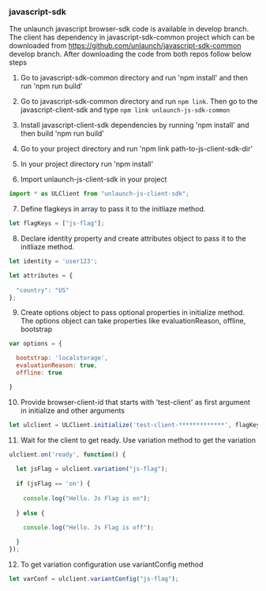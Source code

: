 ### javascript-sdk

The unlaunch javascript browser-sdk code is available in develop branch. The client has dependency in javascript-sdk-common project which can be downloaded from https://github.com/unlaunch/javascript-sdk-common develop branch. After downloading the code from both repos follow below steps

1. Go to javascript-sdk-common directory and run 'npm install' and then run 'npm run build'

2. Go to javascript-sdk-common directory and run `npm link`. Then go to the javascript-client-sdk and type `npm link unlaunch-js-sdk-common`

3. Install javascript-client-sdk dependencies by running 'npm install' and then build 'npm run build'

4. Go to your project directory and run 'npm link path-to-js-client-sdk-dir'

5. In your project directory run 'npm install'

6. Import unlaunch-js-client-sdk in your project

```javascript
import * as ULClient from "unlaunch-js-client-sdk";
```
7. Define flagkeys in array to pass it to the initliaze method.  

```javascript
let flagKeys = ["js-flag"];
```

8. Declare identity property and create attributes object to pass it to the initliaze method.  

```javascript
let identity = 'user123';

let attributes = {
 
  "country": "US"
};
```

9. Create options object to pass optional properties in initialize method. The options object can take properties like evaluationReason, offline, bootstrap
 
```javascript
var options = {

  bootstrap: 'localstorage',
  evaluationReason: true,
  offline: true

}
```

10. Provide browser-client-id that starts with 'test-client' as first argument in initialize and other arguments

```javascript
let ulclient = ULClient.initialize('test-client-*************', flagKeys, identity , attributes, options);
```

11. Wait for the client to get ready. Use variation method to get the variation

```javascript
ulclient.on('ready', function() {
  
  let jsFlag = ulclient.variation("js-flag");
  
  if (jsFlag == 'on') {
    
    console.log("Hello. Js Flag is on");
    
  } else {
  
    console.log("Hello. Js Flag is off");

  }
});
```
12. To get variation configuration use variantConfig method

```javascript
let varConf = ulclient.variantConfig("js-flag");
```
